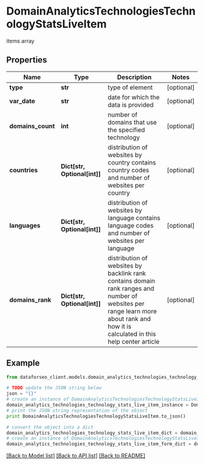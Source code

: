 # DomainAnalyticsTechnologiesTechnologyStatsLiveItem

items array

## Properties

Name | Type | Description | Notes
------------ | ------------- | ------------- | -------------
**type** | **str** | type of element | [optional] 
**var_date** | **str** | date for which the data is provided | [optional] 
**domains_count** | **int** | number of domains that use the specified technology | [optional] 
**countries** | **Dict[str, Optional[int]]** | distribution of websites by country contains country codes and number of websites per country | [optional] 
**languages** | **Dict[str, Optional[int]]** | distribution of websites by language contains language codes and number of websites per language | [optional] 
**domains_rank** | **Dict[str, Optional[int]]** | distribution of websites by backlink rank contains domain rank ranges and number of websites per range learn more about rank and how it is calculated in this help center article | [optional] 

## Example

```python
from dataforseo_client.models.domain_analytics_technologies_technology_stats_live_item import DomainAnalyticsTechnologiesTechnologyStatsLiveItem

# TODO update the JSON string below
json = "{}"
# create an instance of DomainAnalyticsTechnologiesTechnologyStatsLiveItem from a JSON string
domain_analytics_technologies_technology_stats_live_item_instance = DomainAnalyticsTechnologiesTechnologyStatsLiveItem.from_json(json)
# print the JSON string representation of the object
print DomainAnalyticsTechnologiesTechnologyStatsLiveItem.to_json()

# convert the object into a dict
domain_analytics_technologies_technology_stats_live_item_dict = domain_analytics_technologies_technology_stats_live_item_instance.to_dict()
# create an instance of DomainAnalyticsTechnologiesTechnologyStatsLiveItem from a dict
domain_analytics_technologies_technology_stats_live_item_form_dict = domain_analytics_technologies_technology_stats_live_item.from_dict(domain_analytics_technologies_technology_stats_live_item_dict)
```
[[Back to Model list]](../README.md#documentation-for-models) [[Back to API list]](../README.md#documentation-for-api-endpoints) [[Back to README]](../README.md)


